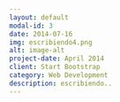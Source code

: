 ```yaml
---
layout: default
modal-id: 3
date: 2014-07-16
img: escribiendo4.png
alt: image-alt
project-date: April 2014
client: Start Bootstrap
category: Web Development
description: escribiendo..
---
```

